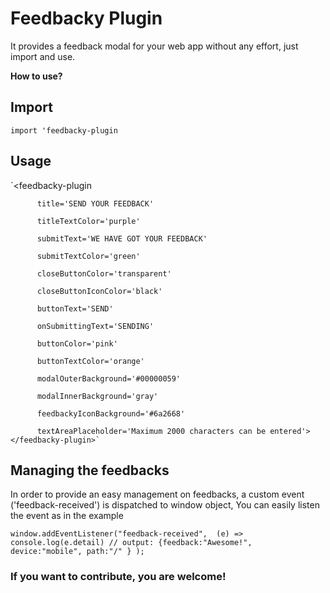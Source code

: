 # Feedbacky Plugin

It provides a feedback modal for your web app without any effort, just import and use.

**How to use?**

## Import

`import 'feedbacky-plugin`

## Usage

`<feedbacky-plugin

          title='SEND YOUR FEEDBACK'

          titleTextColor='purple'

          submitText='WE HAVE GOT YOUR FEEDBACK'

          submitTextColor='green'

          closeButtonColor='transparent'

          closeButtonIconColor='black'

          buttonText='SEND'

          onSubmittingText='SENDING'

          buttonColor='pink'

          buttonTextColor='orange'

          modalOuterBackground='#00000059'

          modalInnerBackground='gray'

          feedbackyIconBackground='#6a2668'

          textAreaPlaceholder='Maximum 2000 characters can be entered'></feedbacky-plugin>`

## **Managing the feedbacks**

In order to provide an easy management on feedbacks, a custom event ('feedback-received') is dispatched to window object, You can easily listen the event as in the example

`window.addEventListener("feedback-received", 
        (e) =>	console.log(e.detail) // output: {feedback:"Awesome!", device:"mobile", path:"/" }
    );
`

### If you want to contribute, you are welcome!
